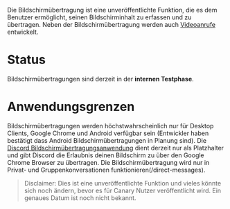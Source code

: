 <!-- TITLE: Bildschirmübertragung -->
<!-- SUBTITLE: Demnächst verfügbar!-->

Die Bildschirmübertragung ist eine unveröffentlichte Funktion, die es dem Benutzer ermöglicht, seinen Bildschirminhalt zu erfassen und zu übertragen. Neben der Bildschirmübertragung werden auch [Videoanrufe](/videoanrufe) entwickelt.

# Status
Bildschirmübertragungen sind derzeit in der **internen Testphase**.

# Anwendungsgrenzen
Bildschirmübertragungen werden höchstwahrscheinlich nur für Desktop Clients, Google Chrome und Android verfügbar sein (Entwickler haben bestätigt dass Android Bildschirmübertragungen in Planung sind). Die [Discord Bildschirmübertragungsanwendung](https://chrome.google.com/webstore/detail/discord-screen-sharing/lcbhdgefieegnkbopmgklhlpjjdgmbog) dient derzeit nur als Platzhalter und gibt Discord die Erlaubnis deinen Bildschirm zu über den Google Chrome Browser zu übertragen. Die Bildschirmübertragung wird nur in Privat- und Gruppenkonversationen funktionieren(/direct-messages).

>Disclaimer: Dies ist eine unveröffentlichte Funktion und vieles könnte sich noch ändern, bevor es für Canary Nutzer veröffentlicht wird. Ein genaues Datum ist noch nicht bekannt.